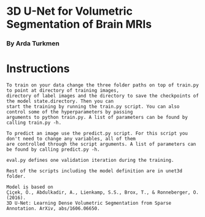 #       3D U-Net for Volumetric Segmentation of Brain MRIs
###                      By Arda Turkmen

#       Instructions

    To train on your data change the three folder paths on top of train.py to point at directory of training images,
    directory of label images and the directory to save the checkpoints of the model state.directory. Then you can
    start the training by running the train.py script. You can also control some of the hyperparameters by passing
    arguments to python train.py. A list of parameters can be found by calling train.py -h.

    To predict an image use the predict.py script. For this script you don't need to change any variables, all of them
    are controlled through the script arguments. A list of parameters can be found by calling predict.py -h.

    eval.py defines one validation iteration during the training.

    Rest of the scripts including the model definition are in unet3d folder.

    Model is based on
    Çiçek, Ö., Abdulkadir, A., Lienkamp, S.S., Brox, T., & Ronneberger, O. (2016).
    3D U-Net: Learning Dense Volumetric Segmentation from Sparse Annotation. ArXiv, abs/1606.06650.

